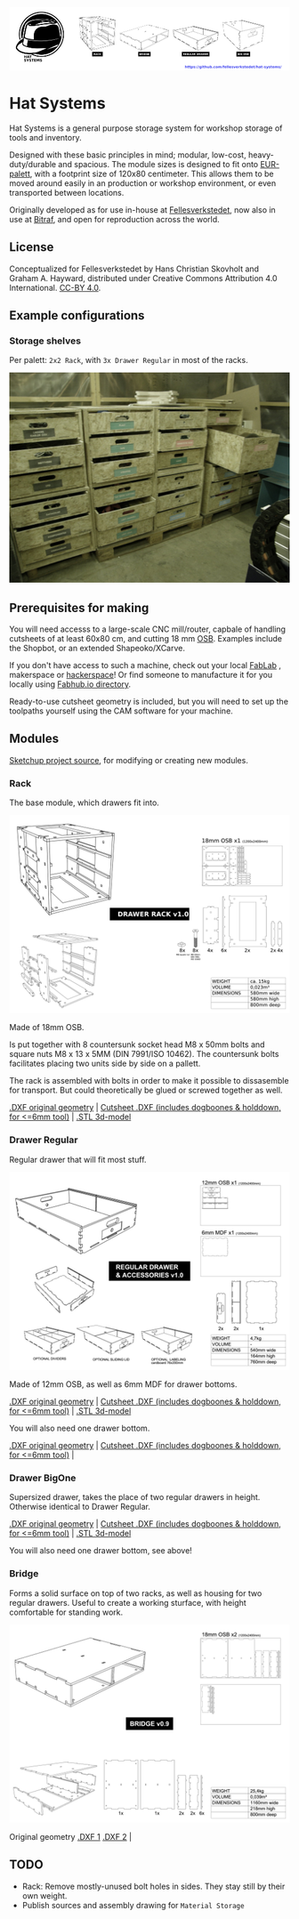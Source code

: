 ![Modules overview](Hat_Systems_modules.png)

# Hat Systems
Hat Systems is a general purpose storage system for workshop storage of tools and inventory.

Designed with these basic principles in mind; modular, low-cost, heavy-duty/durable and spacious. The module sizes is designed to fit onto [EUR-palett](https://en.wikipedia.org/wiki/EUR-pallet), with a footprint size of 120x80 centimeter. This allows them to be moved around easily in an production or workshop environment, or even transported between locations.

Originally developed as for use in-house at [Fellesverkstedet](http://fellesverkstedet.no), now also in use at [Bitraf](http://bitraf.no), and open for reproduction across the world.

## License

Conceptualized for Fellesverkstedet by Hans Christian Skovholt and Graham A. Hayward, distributed under Creative Commons Attribution 4.0 International. [CC-BY 4.0](http://creativecommons.org/licenses/by/4.0/).

## Example configurations

### Storage shelves

Per palett: `2x2 Rack`, with  `3x Drawer Regular` in most of the racks.

![Storage shelves at Fellesverkstedet](./images/storage-shelves.jpg)

## Prerequisites for making
You will need accesss to a large-scale CNC mill/router, capbale of handling cutsheets of at least 60x80 cm, and cutting 18 mm [OSB](https://en.wikipedia.org/wiki/Oriented_strand_board). Examples include the Shopbot, or an extended Shapeoko/XCarve.

If you don't have access to such a machine, check out your local [FabLab](https://www.fablabs.io/map) , makerspace or [hackerspace](https://wiki.hackerspaces.org/List_of_Hacker_Spaces)! Or find someone to manufacture it for you locally using [Fabhub.io directory](https://www.fabhub.io/directory).

Ready-to-use cutsheet geometry is included, but you will need to set up the toolpaths yourself using the CAM software for your machine.

## Modules

[Sketchup project source](./Hat_Systems_assembled.skp), for modifying or creating new modules.

### Rack

The base module, which drawers fit into.

![Rack assembly drawing](./Rack/RACK_v1.0_assembly.png)

Made of 18mm OSB.

Is put together with 8 countersunk socket head M8 x 50mm bolts and square nuts M8 x 13 x 5MM (DIN 7991/ISO 10462).
The countersunk bolts facilitates placing two units side by side on a pallett.

The rack is assembled with bolts in order to make it possible to dissasemble for transport. But could theoretically be glued or screwed together as well.

[.DXF original geometry](./Rack/RACK_full_sheet_v1.0_no_dogbones_no_hdd.dxf) | 
[Cutsheet .DXF (includes dogboones & holddown, for <=6mm tool)](./Rack/RACK_full_sheet_v1.0_6mm_dogbones.dxf) | 
[.STL 3d-model](./Rack.stl)

### Drawer Regular

Regular drawer that will fit most stuff.

![Drawer Regular assembly drawing](./Regular_drawer/REGULAR_DRAWER_v1.0_assembly.png)

Made of 12mm OSB, as well as 6mm MDF for drawer bottoms.

[.DXF original geometry](./Regular_drawer/DRAWERS_REGULAR_full_sheet_v1.0_no_dogbones_no_hdd.dxf) | 
[Cutsheet .DXF (includes dogboones & holddown, for <=6mm tool)](./Regular_drawer/DRAWERS_REGULAR_full_sheet_v1.0_6mm_dogbones.dxf) | 
[.STL 3d-model](./Drawer_regular.stl)

You will also need one drawer bottom.

[.DXF original geometry](./Drawer_bottom/DRAWER_BOTTOM_full_sheet_v1.0_no_dogbones_no_hdd.dxf) | 
[Cutsheet .DXF (includes dogboones & holddown, for <=6mm tool)](./Drawer_bottom/DRAWER_BOTTOM_full_sheet_v1.0_6mm_dogbones.dxf) | 


### Drawer BigOne

Supersized drawer, takes the place of two regular drawers in height. Otherwise identical to Drawer Regular.

[.DXF original geometry](./Big_One_drawer/BIG_ONE_Drawer_no_dogbones.dxf) | 
[Cutsheet .DXF (includes dogboones & holddown, for <=6mm tool)](./Big_One_drawer/BIG_ONE_Drawer_6mm_dogbones.dxf) | 
[.STL 3d-model](./Drawer_big_one.stl)

You will also need one drawer bottom, see above!

### Bridge

Forms a solid surface on top of two racks, as well as housing for two regular drawers.
Useful to create a working sturface, with height comfortable for standing work.

![Bridge assembly drawing](./Bridge/BRIDGE_v0.9_assembly.png)

Original geometry [.DXF 1](./Big_One_drawer/Bridge/BRIDGE_v0.9_no_dogbones_1of2.dxf) [.DXF 2](./Big_One_drawer/Bridge/BRIDGE_v0.9_no_dogbones_2of2.dxf) | 


## TODO

* Rack: Remove mostly-unused bolt holes in sides. They stay still by their own weight.
* Publish sources and assembly drawing for `Material Storage`
